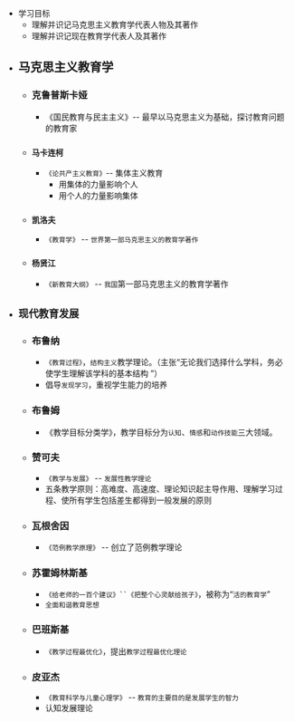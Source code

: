 - 学习目标
	- 理解并识记马克思主义教育学代表人物及其著作
	- 理解并识记现在教育学代表人及其著作
- ## 马克思主义教育学
	- ### 克鲁普斯卡娅
		- 《国民教育与民主主义》-- 最早以马克思主义为基础，探讨教育问题的教育家
	- ### `马卡连柯`
		- `《论共产主义教育》`-- 集体主义教育
			- 用集体的力量影响个人
			- 用个人的力量影响集体
	- ### `凯洛夫`
		- `《教育学》` -- `世界第一部马克思主义的教育学著作`
	- ### `杨贤江`
		- `《新教育大纲》` -- `我国`第一部马克思主义的教育学著作
- ## `现代教育发展`
	- ### 布鲁纳
		- `《教育过程》`，`结构主义`教学理论。（主张“无论我们选择什么学科，务必使学生理解该学科的基本结构 ”）
		- 倡导`发现学习`，重视学生能力的培养
	- ### 布鲁姆
		- 《教学目标分类学》，教学目标分为`认知`、`情感`和`动作技能`三大领域。
	- ### 赞可夫
		- `《教学与发展》` -- `发展性教学理论`
		- 五条教学原则：高难度、高速度、理论知识起主导作用、理解学习过程、使所有学生包括差生都得到一般发展的原则
	- ### 瓦根舍因
		- `《范例教学原理》` -- 创立了范例教学理论
	- ### 苏霍姆林斯基
		- `《给老师的一百个建议》``《把整个心灵献给孩子》`，被称为“`活的教育学`”
		- `全面和谐教育思想`
	- ### 巴班斯基
		- `《教学过程最优化》`，提出`教学过程最优化理论`
	- ### 皮亚杰
		- `《教育科学与儿童心理学》` -- `教育的主要目的是发展学生的智力`
		- 认知发展理论